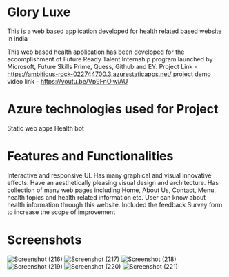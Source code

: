 # Glory Luxe

This is a web based application developed for health related based website in india

This web based health application has been developed for the accomplishment of Future Ready Talent Internship program launched by Microsoft, Future Skills Prime, Quess, Github and EY.
Project Link - https://ambitious-rock-022744700.3.azurestaticapps.net/ 
project demo video link - https://youtu.be/Vp9FnOiwiAU

# Azure technologies used for Project
Static web apps
Health bot
# Features and Functionalities 
Interactive and responsive UI.
Has many graphical and visual innovative effects.
Have an aesthetically pleasing visual design and architecture.
Has collection of many web pages including Home, About Us, Contact, Menu, health topics and health related information etc.
User can know about health information through this website.
Included the feedback Survey form to increase the scope of improvement
# Screenshots
![Screenshot (216)](https://github.com/mhmdanter/Frtproject/assets/103424282/5bf1cbad-cf40-493e-911a-e6ab0438bbc6)
![Screenshot (217)](https://github.com/mhmdanter/Frtproject/assets/103424282/96fe394f-a917-47b9-a3d5-28944b5b81a8)
![Screenshot (218)](https://github.com/mhmdanter/Frtproject/assets/103424282/644763d8-34f5-4ba3-a716-4630a9fada6d)
![Screenshot (219)](https://github.com/mhmdanter/Frtproject/assets/103424282/94c1b138-7733-41e2-b923-9eb7ce636f86)
![Screenshot (220)](https://github.com/mhmdanter/Frtproject/assets/103424282/d98176ad-6ab5-4220-8e90-c49ee25796b0)
![Screenshot (221)](https://github.com/mhmdanter/Frtproject/assets/103424282/1834ea4e-b1f5-44bf-82ee-6485d36c87db)
